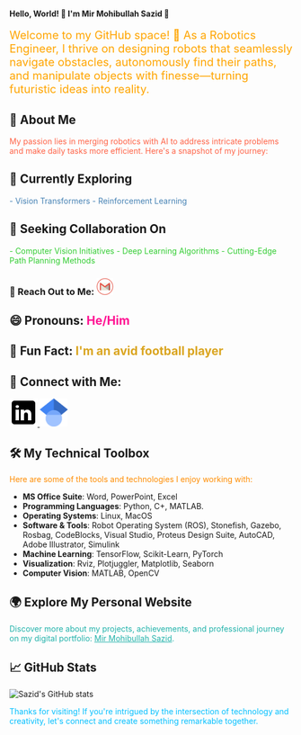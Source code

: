 #### Hello, World! 👋 I'm Mir Mohibullah Sazid 🎈

<div style="color: #FFA500; font-size: 20px;">
Welcome to my GitHub space! 🌟 As a Robotics Engineer, I thrive on designing robots that seamlessly navigate obstacles, autonomously find their paths, and manipulate objects with finesse—turning futuristic ideas into reality.
</div>

## 🤖 About Me
<div style="color: #FF6347;">
My passion lies in merging robotics with AI to address intricate problems and make daily tasks more efficient. Here's a snapshot of my journey:
</div>

## 🌱 Currently Exploring
<div style="color: #4682B4;">
- Vision Transformers
- Reinforcement Learning
</div>

## 🤼 Seeking Collaboration On
<div style="color: #32CD32;">
- Computer Vision Initiatives
- Deep Learning Algorithms
- Cutting-Edge Path Planning Methods
</div>

### 📢 Reach Out to Me: <a href="mailto:sazidarnob@gmail.com"><img src="https://github.com/syma-afsha/syma-afsha/blob/main/symaafsha/src/image/footer-mail.png" alt="Email" style="width: 30px; height: 30px;"></a>

## 😄 Pronouns: <span style="color: #FF1493;">He/Him</span>

## 🎉 Fun Fact: <span style="color: #DAA520;">I'm an avid football player</span>

## 🤝 Connect with Me:
<a href="https://www.linkedin.com/in/mir-mohibullah-sazid-a2ba80194/" target="_blank">
    <img src="https://github.com/syma-afsha/syma-afsha/blob/main/symaafsha/src/image/linkedin.png" alt="LinkedIn" style="width: 50px; height: 50px;">
</a>
<a href="https://scholar.google.com/citations?user=TKrHms8AAAAJ&hl=en&oi=sra" target="_blank">
    <img src="https://github.com/syma-afsha/syma-afsha/blob/main/symaafsha/src/image/googlescholar.png" alt="Google Scholar" style="width: 50px; height: 50px;">
</a>

## 🛠️ My Technical Toolbox
<div style="color: #FF8C00;">
Here are some of the tools and technologies I enjoy working with:
</div>

- **MS Office Suite**: Word, PowerPoint, Excel
- **Programming Languages**: Python, C+, MATLAB.
- **Operating Systems**: Linux, MacOS
- **Software & Tools**: Robot Operating System (ROS), Stonefish, Gazebo, Rosbag, CodeBlocks, Visual Studio, Proteus Design Suite, AutoCAD, Adobe Illustrator, Simulink
- **Machine Learning**: TensorFlow, Scikit-Learn, PyTorch
- **Visualization**: Rviz, Plotjuggler, Matplotlib, Seaborn
- **Computer Vision**: MATLAB, OpenCV

## 🌍 Explore My Personal Website
<div style="color: #20B2AA;">
Discover more about my projects, achievements, and professional journey on my digital portfolio: <a href="https://sites.google.com/view/mir-mohibullah-sazid/home" style="color: #20B2AA;">Mir Mohibullah Sazid</a>.
</div>

## 📈 GitHub Stats
![Sazid's GitHub stats](https://github-readme-stats.vercel.app/api?username=Sazid669&show_icons=true&theme=tokyonight)

<div style="color: #00BFFF;">
Thanks for visiting! If you're intrigued by the intersection of technology and creativity, let's connect and create something remarkable together.
</div>
